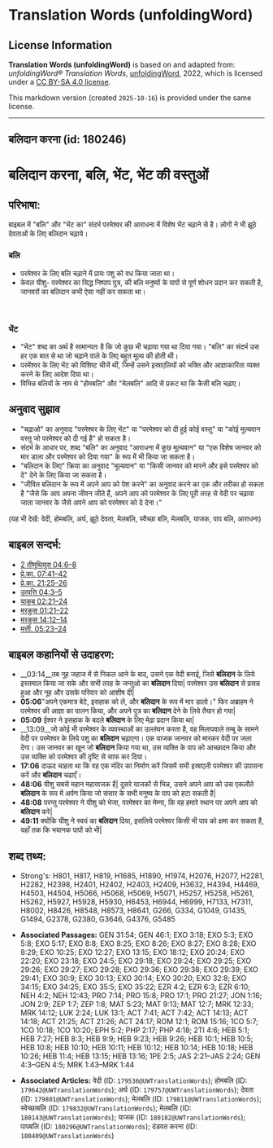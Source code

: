 # Translation Words (unfoldingWord)

## License Information

**Translation Words (unfoldingWord)** is based on and adapted from: _unfoldingWord® Translation Words_, [unfoldingWord](https://unfoldingword.org/utw), 2022, which is licensed under a [CC BY-SA 4.0 license](https://creativecommons.org/licenses/by-sa/4.0/legalcode.en).

This markdown version (created `2025-10-16`) is provided under the same license.



--------------------------------

## बलिदान करना (id: 180246)

बलिदान करना, बलि, भेंट, भेंट की वस्तुओं
=======================================

परिभाषा:
--------

बाइबल में "बलि" और "भेंट का" संदर्भ परमेश्वर की आराधना में विशेष भेंट चढ़ाने से है। लोगों ने भी झूठे देवताओं के लिए बलिदान चढ़ाये।

### बलि

* परमेश्वर के लिए बलि चढ़ाने में प्रायः पशु को वध किया जाता था।
* केवल यीशु\- परमेश्वर का सिद्ध निष्पाप पुत्र, की बलि मनुष्यों के पापों से पूर्ण शोधन प्रदान कर सकती है, जानवरों का बलिदान कभी ऐसा नहीं कर सकता था।

​

### भेंट

* "भेंट" शब्द का अर्थ है सामान्यतः है कि जो कुछ भी चढ़ाया गया था दिया गया। "बलि" का संदर्भ उस हर एक बात से था जो चढ़ाने वाले के लिए बहुत मूल्य की होती थी।
* परमेंश्वर के लिए भेंट को विशिष्ट चीजें थीं, जिन्हें उसने इस्राएलियों को भक्ति और आज्ञाकारिता व्यक्त करने के लिए आदेश दिया था।
* विभिन्न बलियों के नाम थे "होमबलि" और "मेलबलि" आदि से प्रकट था कि कैसी बलि चढ़ाए।

अनुवाद सुझाव
------------

* "चढ़ाओ" का अनुवाद "परमेश्वर के लिए भेंट" या "परमेश्वर को दी हुई कोई वस्तु" या "कोई मूल्यवान वस्तु जो परमेश्वर को दी गई है" हो सकता है।
* संदर्भ के आधार पर, शब्द "बलि" का अनुवाद "आराधना में कुछ मूल्यवान" या "एक विशेष जानवर को मार डाला और परमेश्वर को दिया गया" के रूप में भी किया जा सकता है।
* "बलिदान के लिए" क्रिया का अनुवाद "मूल्यवान" या "किसी जानवर को मारने और इसे परमेश्वर को दे" देने के लिए किया जा सकता है।
* "जीवित बलिदान के रूप में अपने आप को पेश करने" का अनुवाद करने का एक और तरीका हो सकता है "जैसे कि आप अपना जीवन जीते हैं, अपने आप को परमेश्वर के लिए पूरी तरह से वेदी पर चढ़ाया जाता जानवर के जैसे अपने आप को परमेश्वर को दे देना।"

(यह भी देखें: वेदी, होमबलि, अर्घ, झूठे देवता, मेलबलि, स्वैच्छा बलि, मेलबलि, याजक, पाप बलि, आराधना)

बाइबल सन्दर्भ:
--------------

* [2 तीमुथियुस 04:6–8](https://ref.ly/2Tim0:0)
* [प्रे.का. 07:41–42](https://ref.ly/Acts7:41-Acts7:42)
* [प्रे.का. 21:25–26](https://ref.ly/Acts21:25-Acts21:26)
* [उत्पत्ति 04:3–5](https://ref.ly/Gen4:3-Gen4:5)
* [याकूब 02:21–24](https://ref.ly/Jas2:21-Jas2:24)
* [मरकुस 01:21–22](https://ref.ly/Mark1:21-Mark1:22)
* [मरकुस 14:12–14](https://ref.ly/Mark14:12-Mark14:14)
* [मत्ती. 05:23–24](https://ref.ly/Matt5:23-Matt5:24)

बाइबल कहानियों से उदाहरण:
-------------------------

* \_\_03:14\_\_तब नूह जहाज में से निकल आने के बाद, उसने एक वेदी बनाई, जिसे **बलिदान** के लिये इस्तमाल किया जा सके और सभी तरह के जन्तुओ का **बलिदान** दिया\| परमेश्वर उस **बलिदान** से प्रसन्न हुआ और नूह और उसके परिवार को आशीष दी\|
* **05:06**"अपने एकमात्र बेटे, इसहाक को ले, और **बलिदान** के रूप में मार डालो।" फिर अब्राहम ने परमेश्वर की आज्ञा का पालन किया, और अपने पुत्र का **बलिदान** देने के लिये तैयार हो गया\|
* **05:09** ईश्वर ने इसहाक के बदले **बलिदान** के लिए मेढ़ा प्रदान किया था\|
* \_\_13:09\_\_जो कोई भी परमेश्वर के व्यवस्थाओं का उल्लंघन करता है, वह मिलापवाले तम्बू के सामने वेदी पर परमेश्वर के लिये पशु का **बलिदान** चढ़ाएगा। एक याजक जानवर को मारकर वेदी पर जला देगा। उस जानवर का खून जो **बलिदान** किया गया था, उस व्यक्ति के पाप को आच्छादन किया और उस व्यक्ति को परमेश्वर की दृष्टि से साफ कर दिया।
* **17:06** दाऊद चाहता था कि वह एक मंदिर का निर्माण करें जिसमें सभी इस्राएली परमेश्वर की उपासना करें और **बलिदान** चढाएँ।
* **48:06** यीशु सबसे महान महायाजक है\| दूसरे याजकों से भिन्न, उसने अपने आप को उस एकलौते **बलिदान** के रूप में अर्पण किया जो संसार के सभी मनुष्य के पाप को हटा सकती है\|
* **48:08** परन्तु परमेश्वर ने यीशु को भेजा, परमेश्वर का मेम्ना, कि वह हमारे स्थान पर अपने आप को **बलिदान** करे\|
* **49:11** क्योंकि यीशु ने स्वयं का **बलिदान** दिया, इसलिये परमेश्वर किसी भी पाप को क्षमा कर सकता है, यहाँ तक कि भयानक पापों को भी\|

शब्द तथ्य:
----------

* Strong's: H801, H817, H819, H1685, H1890, H1974, H2076, H2077, H2281, H2282, H2398, H2401, H2402, H2403, H2409, H3632, H4394, H4469, H4503, H4504, H5066, H5068, H5069, H5071, H5257, H5258, H5261, H5262, H5927, H5928, H5930, H6453, H6944, H6999, H7133, H7311, H8002, H8426, H8548, H8573, H8641, G266, G334, G1049, G1435, G1494, G2378, G2380, G3646, G4376, G5485

* **Associated Passages:** GEN 31:54; GEN 46:1; EXO 3:18; EXO 5:3; EXO 5:8; EXO 5:17; EXO 8:8; EXO 8:25; EXO 8:26; EXO 8:27; EXO 8:28; EXO 8:29; EXO 10:25; EXO 12:27; EXO 13:15; EXO 18:12; EXO 20:24; EXO 22:20; EXO 23:18; EXO 24:5; EXO 29:18; EXO 29:24; EXO 29:25; EXO 29:26; EXO 29:27; EXO 29:28; EXO 29:36; EXO 29:38; EXO 29:39; EXO 29:41; EXO 30:9; EXO 30:13; EXO 30:14; EXO 30:20; EXO 32:8; EXO 34:15; EXO 34:25; EXO 35:5; EXO 35:22; EZR 4:2; EZR 6:3; EZR 6:10; NEH 4:2; NEH 12:43; PRO 7:14; PRO 15:8; PRO 17:1; PRO 21:27; JON 1:16; JON 2:9; ZEP 1:7; ZEP 1:8; MAT 5:23; MAT 9:13; MAT 12:7; MRK 12:33; MRK 14:12; LUK 2:24; LUK 13:1; ACT 7:41; ACT 7:42; ACT 14:13; ACT 14:18; ACT 21:25; ACT 21:26; ACT 24:17; ROM 12:1; ROM 15:16; 1CO 5:7; 1CO 10:18; 1CO 10:20; EPH 5:2; PHP 2:17; PHP 4:18; 2TI 4:6; HEB 5:1; HEB 7:27; HEB 8:3; HEB 9:9; HEB 9:23; HEB 9:26; HEB 10:1; HEB 10:5; HEB 10:8; HEB 10:10; HEB 10:11; HEB 10:12; HEB 10:14; HEB 10:18; HEB 10:26; HEB 11:4; HEB 13:15; HEB 13:16; 1PE 2:5; JAS 2:21–JAS 2:24; GEN 4:3–GEN 4:5; MRK 1:43–MRK 1:44
* **Associated Articles:** वेदी (ID: `179536@UWTranslationWords`); होमबलि (ID: `179642@UWTranslationWords`); अर्घ (ID: `179757@UWTranslationWords`); देवता (ID: `179801@UWTranslationWords`); मेलबलि (ID: `179811@UWTranslationWords`); स्वेच्छाबलि (ID: `179832@UWTranslationWords`); मेलबलि (ID: `180143@UWTranslationWords`); याजक (ID: `180182@UWTranslationWords`); पापबलि (ID: `180296@UWTranslationWords`); दंडवत करना (ID: `180409@UWTranslationWords`)

